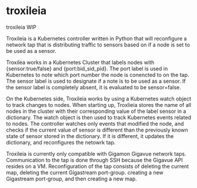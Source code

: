 # troxileia
troxileia WIP

Troxileia is a Kubernetes controller written in Python that will reconfigure a network tap that is distributing traffic to sensors based on if a node is set to be used as a sensor.

Troxilea works in a Kubernetes Cluster that labels nodes with {sensor:true/false} and {port:bid_sid_pid}. The port label is used in Kubernetes to note which port number the node is conencted to on the tap. The sensor label is used to designate if a note is to be used as a sensor. If the sensor label is completely absent, it is evaluated to be sensor=false.

On the Kubernetes side, Troxileia works by using a Kubernetes watch object to track changes to nodes. When starting up, Troxlieia stores the name of all nodes in the cluster with their corresponding value of the label sensor in a dictionary. The watch object is then used to track Kubernetes events related to nodes. The controller watches only events that modified the node, and checks if the current value of sensor is different than the previously known state of sensor stored in the dictionary. If it is different, it updates the dictionary, and reconfigures the netowrk tap. 

Troxileia is currently only compatible with Gigamon Gigavue network taps. Communication to the tap is done through SSH because the Gigavue API resides on a VM. Reconfiguration of the tap consists of deleting the current map, deleting the current Gigastream port-group. creating a new Gigastream port-group, and then creating a new map.
